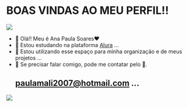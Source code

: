 # BOAS VINDAS AO MEU PERFIL!!

![](https://media.tenor.com/M0Sy7NiaaX4AAAAC/red-heart-heart.gif)

- 👋 Olá!! Meu é Ana Paula Soares❤️
- 👀 Estou estudando na plataforma [Alura](https//www.alura.com.br)  ...
- 🌱 Estou utilizando esse espaço para minha organização e de meus projetos ...
- 💞️ Se precisar falar comigo, pode me contatar pelo 📧.
  ## paulamali2007@hotmail.com ...

![](https://media.tenor.com/s1oAPkm0SCkAAAAC/power-rangers-yellow-power-ranger.gif)
